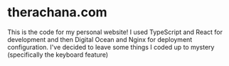 # therachana.com

This is the code for my personal website! I used TypeScript and React for development and then Digital Ocean and Nginx for deployment configuration. I've decided to leave some things I coded up to mystery (specifically the keyboard feature)


